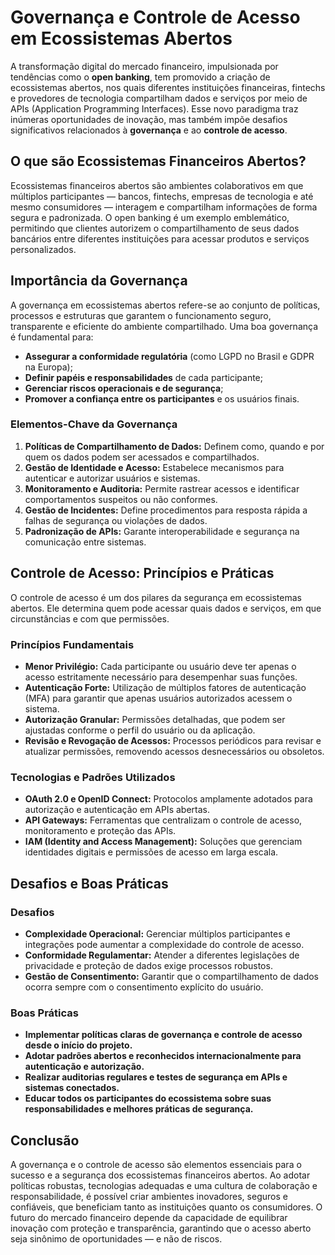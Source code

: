 # Governança e Controle de Acesso em Ecossistemas Abertos

A transformação digital do mercado financeiro, impulsionada por tendências como o **open banking**, tem promovido a criação de ecossistemas abertos, nos quais diferentes instituições financeiras, fintechs e provedores de tecnologia compartilham dados e serviços por meio de APIs (Application Programming Interfaces). Esse novo paradigma traz inúmeras oportunidades de inovação, mas também impõe desafios significativos relacionados à **governança** e ao **controle de acesso**.

## O que são Ecossistemas Financeiros Abertos?

Ecossistemas financeiros abertos são ambientes colaborativos em que múltiplos participantes — bancos, fintechs, empresas de tecnologia e até mesmo consumidores — interagem e compartilham informações de forma segura e padronizada. O open banking é um exemplo emblemático, permitindo que clientes autorizem o compartilhamento de seus dados bancários entre diferentes instituições para acessar produtos e serviços personalizados.

## Importância da Governança

A governança em ecossistemas abertos refere-se ao conjunto de políticas, processos e estruturas que garantem o funcionamento seguro, transparente e eficiente do ambiente compartilhado. Uma boa governança é fundamental para:

- **Assegurar a conformidade regulatória** (como LGPD no Brasil e GDPR na Europa);
- **Definir papéis e responsabilidades** de cada participante;
- **Gerenciar riscos operacionais e de segurança**;
- **Promover a confiança entre os participantes** e os usuários finais.

### Elementos-Chave da Governança

1. **Políticas de Compartilhamento de Dados:** Definem como, quando e por quem os dados podem ser acessados e compartilhados.
2. **Gestão de Identidade e Acesso:** Estabelece mecanismos para autenticar e autorizar usuários e sistemas.
3. **Monitoramento e Auditoria:** Permite rastrear acessos e identificar comportamentos suspeitos ou não conformes.
4. **Gestão de Incidentes:** Define procedimentos para resposta rápida a falhas de segurança ou violações de dados.
5. **Padronização de APIs:** Garante interoperabilidade e segurança na comunicação entre sistemas.

## Controle de Acesso: Princípios e Práticas

O controle de acesso é um dos pilares da segurança em ecossistemas abertos. Ele determina quem pode acessar quais dados e serviços, em que circunstâncias e com que permissões.

### Princípios Fundamentais

- **Menor Privilégio:** Cada participante ou usuário deve ter apenas o acesso estritamente necessário para desempenhar suas funções.
- **Autenticação Forte:** Utilização de múltiplos fatores de autenticação (MFA) para garantir que apenas usuários autorizados acessem o sistema.
- **Autorização Granular:** Permissões detalhadas, que podem ser ajustadas conforme o perfil do usuário ou da aplicação.
- **Revisão e Revogação de Acessos:** Processos periódicos para revisar e atualizar permissões, removendo acessos desnecessários ou obsoletos.

### Tecnologias e Padrões Utilizados

- **OAuth 2.0 e OpenID Connect:** Protocolos amplamente adotados para autorização e autenticação em APIs abertas.
- **API Gateways:** Ferramentas que centralizam o controle de acesso, monitoramento e proteção das APIs.
- **IAM (Identity and Access Management):** Soluções que gerenciam identidades digitais e permissões de acesso em larga escala.

## Desafios e Boas Práticas

### Desafios

- **Complexidade Operacional:** Gerenciar múltiplos participantes e integrações pode aumentar a complexidade do controle de acesso.
- **Conformidade Regulamentar:** Atender a diferentes legislações de privacidade e proteção de dados exige processos robustos.
- **Gestão de Consentimento:** Garantir que o compartilhamento de dados ocorra sempre com o consentimento explícito do usuário.

### Boas Práticas

- **Implementar políticas claras de governança e controle de acesso desde o início do projeto.**
- **Adotar padrões abertos e reconhecidos internacionalmente para autenticação e autorização.**
- **Realizar auditorias regulares e testes de segurança em APIs e sistemas conectados.**
- **Educar todos os participantes do ecossistema sobre suas responsabilidades e melhores práticas de segurança.**

## Conclusão

A governança e o controle de acesso são elementos essenciais para o sucesso e a segurança dos ecossistemas financeiros abertos. Ao adotar políticas robustas, tecnologias adequadas e uma cultura de colaboração e responsabilidade, é possível criar ambientes inovadores, seguros e confiáveis, que beneficiam tanto as instituições quanto os consumidores. O futuro do mercado financeiro depende da capacidade de equilibrar inovação com proteção e transparência, garantindo que o acesso aberto seja sinônimo de oportunidades — e não de riscos.